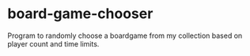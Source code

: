 # board-game-chooser
Program to randomly choose a boardgame from my collection based on player count and time limits.
